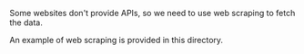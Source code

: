 Some websites don't provide APIs, so we need to use web scraping to fetch the data. 

An example of web scraping is provided in this directory.